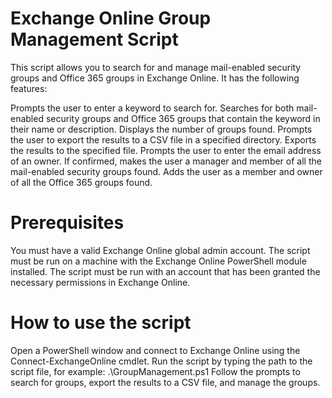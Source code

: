 
# Exchange Online Group Management Script

This script allows you to search for and manage mail-enabled security groups and Office 365 groups in Exchange Online. It has the following features:

Prompts the user to enter a keyword to search for.
Searches for both mail-enabled security groups and Office 365 groups that contain the keyword in their name or description.
Displays the number of groups found.
Prompts the user to export the results to a CSV file in a specified directory.
Exports the results to the specified file.
Prompts the user to enter the email address of an owner.
If confirmed, makes the user a manager and member of all the mail-enabled security groups found.
Adds the user as a member and owner of all the Office 365 groups found.

# Prerequisites

You must have a valid Exchange Online global admin account.
The script must be run on a machine with the Exchange Online PowerShell module installed.
The script must be run with an account that has been granted the necessary permissions in Exchange Online.

# How to use the script

Open a PowerShell window and connect to Exchange Online using the Connect-ExchangeOnline cmdlet.
Run the script by typing the path to the script file, for example: .\GroupManagement.ps1
Follow the prompts to search for groups, export the results to a CSV file, and manage the groups.
